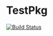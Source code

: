 # TestPkg

[![Build Status](https://github.com/BacAmorim/TestPkg.jl/actions/workflows/CI.yml/badge.svg?branch=main)](https://github.com/BacAmorim/TestPkg.jl/actions/workflows/CI.yml?query=branch%3Amain)
